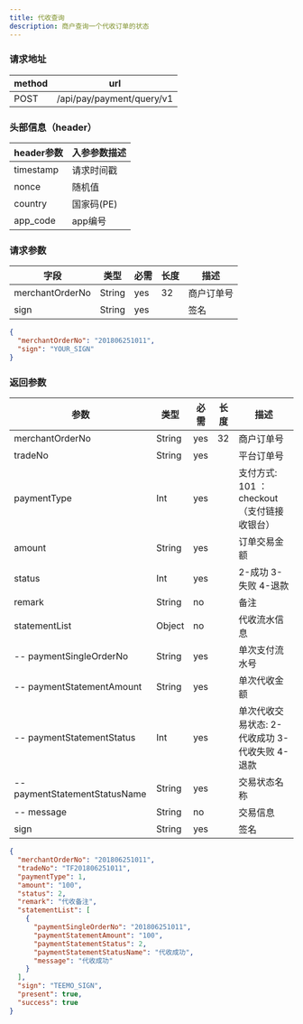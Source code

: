 ```yaml
---
title: 代收查询
description: 商户查询一个代收订单的状态
---
```


### 请求地址

| method | url                       |
| ------ | ------------------------- |
| POST   | /api/pay/payment/query/v1 |

### 头部信息（header）

| header参数                  | 入参参数描述  |
|---------------------------|---------|
| timestamp                 | 请求时间戳   |
| nonce                     | 随机值     |
| country                   | 国家码(PE) |
| app_code                  | app编号   |

### 请求参数

| 字段            | 类型   | 必需 | 长度 | 描述       |
| --------------- | ------ | ---- | ---- | ---------- |
| merchantOrderNo | String | yes  | 32   | 商户订单号 |
| sign            | String | yes  |      | 签名       |

```json title=请求示例
{
  "merchantOrderNo": "201806251011",
  "sign": "YOUR_SIGN"
}
```

### 返回参数

| 参数                          | 类型   | 必需 | 长度 | 描述                                           |
| ----------------------------- | ------ | ---- | --- | ---------------------------------------------- |
| merchantOrderNo               | String | yes  | 32  | 商户订单号                                     |
| tradeNo                       | String | yes  |     | 平台订单号                                     |
| paymentType                   | Int    | yes  |     | 支付方式: 101 ：checkout（支付链接收银台）                    |
| amount                        | String | yes  |     | 订单交易金额                                   |
| status                        | Int | yes  |     | 2-成功 3-失败 4-退款                           |
| remark                        | String | no   |     | 备注                             |
| statementList                 | Object | no   |     | 代收流水信息                                   |
| -- paymentSingleOrderNo       | String | yes  |     | 单次支付流水号                                 |
| -- paymentStatementAmount     | String | yes  |     | 单次代收金额                                   |
| -- paymentStatementStatus     | Int | yes  |     | 单次代收交易状态: 2-代收成功 3-代收失败 4-退款 |
| -- paymentStatementStatusName | String | yes  |     | 交易状态名称                                   |
| -- message                    | String | no   |     | 交易信息                                       |
| sign                          | String | yes  |     | 签名                                           |

```json title=返回示例
{
  "merchantOrderNo": "201806251011",
  "tradeNo": "TF201806251011",
  "paymentType": 1,
  "amount": "100",
  "status": 2,
  "remark": "代收备注",
  "statementList": [
    {
      "paymentSingleOrderNo": "201806251011",
      "paymentStatementAmount": "100",
      "paymentStatementStatus": 2,
      "paymentStatementStatusName": "代收成功",
      "message": "代收成功"
    }
  ],
  "sign": "TEEMO_SIGN",
  "present": true,
  "success": true
}
```
